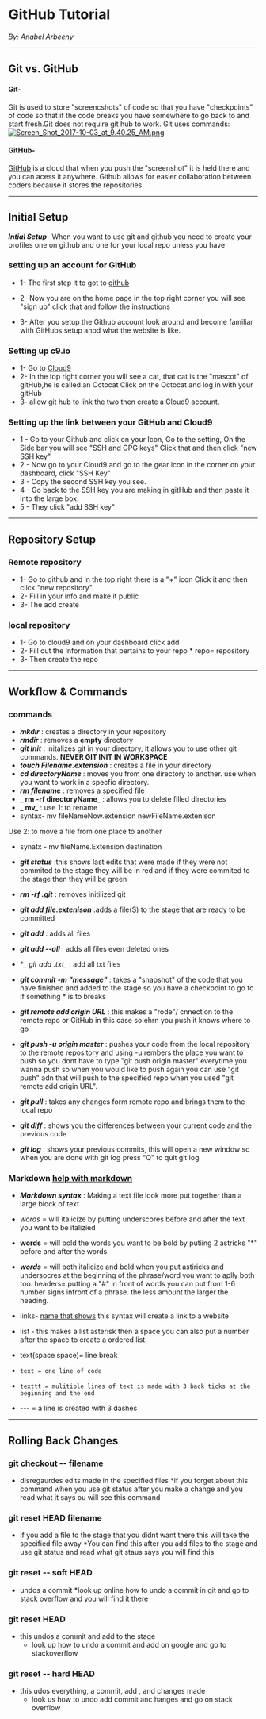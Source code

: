 # GitHub Tutorial

_By: Anabel Arbeeny_

---
## Git vs. GitHub
#### Git-  
Git is used to store "screencshots" of code so that you have "checkpoints" of code so that if the code breaks you have somewhere to go back to and start fresh.Git does not require git hub to work. Git uses commands:
[![Screen_Shot_2017-10-03_at_9.40.25_AM.png](https://s1.postimg.org/1fkd1wxigv/Screen_Shot_2017-10-03_at_9.40.25_AM.png)](https://postimg.org/image/52pwpftayj/)


#### GitHub-  
[GitHub](www.github.com) is a cloud that when you push the "screenshot" it is held there and you can acess it anywhere. Github allows for easier collaboration between coders because it stores the repositories 

---
## Initial Setup
**_Intial Setup_**- When you want to use git and github you need to create your profiles one on github and one for your local repo unless you have 
### setting up an account for GitHub 
* 1- The first step it to got to [github](www.github.com)
* 2- Now you are on the home page in the top right corner you will see "sign up" click that and follow the instructions 



* 3- After you setup the Github account look around and become familiar with GitHubs setup anbd what the website is like. 

### Setting up c9.io
* 1- Go to [Cloud9](https://c9.io) 
* 2- In the top right corner you will see a cat, that cat is the "mascot" of  gitHub,he is called an Octocat Click on the Octocat and log in with your gitHub
* 3- allow git hub to link the two then create a Cloud9 account. 

### Setting up the link between your GitHub and Cloud9
* 1 - Go to your Github and click on your Icon, Go to the setting, On the Side bar you will see "SSH and GPG keys" Click that and then click "new SSH key"
* 2 - Now go to your Cloud9 and go to the gear icon in the corner on your dashboard, click "SSH Key"
* 3 - Copy the second SSH key you see. 
* 4 - Go back to the SSH key you are making in gitHub and then paste it into the large box. 
* 5 - They click "add SSH key"


---
## Repository Setup

### Remote repository
* 1- Go to github and in the top right there is a "+" icon Click it and then click "new repository"
* 2- Fill in your info and make it public 
* 3- The add create


### local repository
* 1- Go to cloud9 and on your dashboard click add 
* 2- Fill out the Information that pertains to your repo 
        *  repo= repository
* 3- Then create the repo  



---
## Workflow & Commands
### commands 
* **_mkdir_** : creates a directory in your repository
* **_rmdir_** : removes a **empty** directory
* **_git Init_** : initalizes git in your directory, it allows you to use other git commands. **NEVER GIT INIT IN WORKSPACE**
* **_touch Filename.extension_** : creates a file in your directory 
* **_cd directoryName_** : moves you from one directory to another. use when you want to work in a specfic directory.
* **_rm filename_** : removes a specified file 
* **_ rm -rf directoryName_** : allows you to delete filled directories 
* **_ mv_** : use 1: to rename 
* syntax- mv fileNameNow.extension newFileName.extenison 

Use 2: to move a file from one place to another 
* synatx - mv fileName.Extension destination 

* **_git status_** :this shows last edits that were made if they were not commited to the stage they will be in red and if they were commited to the stage then they will be green 
* **_rm -rf .git_** : removes initilized git
* **_git add file.extenison_** :adds a file(S) to the stage that are ready to be committed 
* **_git add_** : adds all files
* **_git add --all_** : adds all files even deleted ones 
* **_ git add *.txt_** : add all txt files 
* **_git commit -m "message"_** : takes a "snapshot" of the code that you have finished and added to the stage so you have a checkpoint to go to if something * is to breaks 
* **_git remote add origin URL_** : this makes a "rode"/ cnnection to the remote repo or GitHub in this case so ehrn you push it knows where to go 
* **_git push -u origin master_** : pushes your code from the local repository to the remote repository and using -u rembers the place you want to push so you dont have to type "git push origin master" everytime you wanna push so when you would like to push again you can use "git push" adn that will push to the specified repo when you used "git remote add origin URL". 
* **_git pull_** : takes any changes form remote repo and brings them to the local repo 
* **_git diff_** : shows you the differences between your current code and the previous code 
* **_git log_** : shows your previous commits, this will open a new window so when you are done with git log press "Q" to quit git log

### Markdown [help with markdown](https://www.markdowntutorial.com)
* **_Markdown syntax_** : Making a text file look more put together than a large block of text
* _words_ = will italicize by putting underscores before and after the text you want to be italizied 
* **words** = will bold the words you want to be bold by putiing 2 astricks "*" before and after the words 
* **_words_** = will both italicize and bold when you put astiricks and undersocres at the beginning of the phrase/word you want to aplly both too. 
headers= putting a "#" in front of words you can put from 1-6 number signs infront of a phrase. the less amount the larger the heading. 
* links- [name that shows](link) this syntax will create a link to a website 
* list - this makes a list asterisk then a space you can also put a number after the space to create a ordered list. 
* text(space space)= line break 
* `text = one line of code`
* ```texttt = mulitiple lines of text is made with 3 back ticks at the beginning and the end ```

* --- = a line is created with 3 dashes 



---
## Rolling Back Changes

### git checkout -- filename
* disregaurdes edits made in the specified files 
    *if you forget about this command when you use git status after you make a change and you read what it says ou will see this command 


### git reset HEAD filename
* if you add a file to the stage that you didnt want there this will take the specified file away
   *You can find this after you add files to the stage and use git status and read what git staus says you will find this 


### git reset -- soft HEAD 
* undos a commit 
    *look up online how to undo a commit in git and go to stack overflow and you will find it there


### git reset HEAD
* this undos a commit and add to the stage 
    * look up how to undo a commit and add on google and go to stackoverflow 


### git reset -- hard HEAD
* this udos everything, a commit, add , and changes made 
    * look us how to undo add commit anc hanges and go on stack overflow
